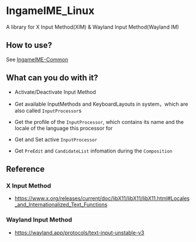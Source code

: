 # IngameIME_Linux

A library for X Input Method(XIM) & Wayland Input Method(Wayland IM)

## How to use?

See [IngameIME-Common](https://github.com/Windmill-City/IngameIME-Common)

## What can you do with it?

* Activate/Deactivate Input Method

* Get available InputMethods and KeyboardLayouts in system，which are also called `InputProcessor`s

* Get the profile of the `InputProcessor`, which contains its name and the locale of the language this processor for

* Get and Set active `InputProcessor`

* Get `PreEdit` and `CandidateList` infomation during the `Composition`

## Reference

### X Input Method

* <https://www.x.org/releases/current/doc/libX11/libX11/libX11.html#Locales_and_Internationalized_Text_Functions>

### Wayland Input Method

* <https://wayland.app/protocols/text-input-unstable-v3>
